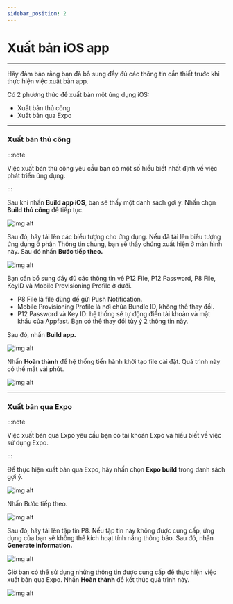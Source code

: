```yaml
---
sidebar_position: 2
---
```


# Xuất bản iOS app
---

Hãy đảm bảo rằng bạn đã bổ sung đầy đủ các thông tin cần thiết trước khi thực hiện việc xuất bản app.

Có 2 phương thức để xuất bản một ứng dụng iOS:

- Xuất bản thủ công
- Xuất bản qua Expo

---

### Xuất bản thủ công

:::note

Việc xuất bản thủ công yêu cầu bạn có một số hiểu biết nhất định về việc phát triển ứng dụng. 


:::

Sau khi nhấn **Build app iOS**, bạn sẽ thấy một danh sách gợi ý. Nhấn chọn **Build thủ công** để tiếp tục.

![img alt](/img/publish-app/iOS/200608-xuat-ban-ios-01.jpeg)

Sau đó, hãy tải lên các biểu tượng cho ứng dụng. Nếu đã tải lên biểu tượng ứng dụng ở phần Thông tin chung, bạn sẽ thấy chúng xuất hiện ở màn hình này. Sau đó nhấn **Bước tiếp theo.**

![img alt](/img/publish-app/iOS/200608-xuat-ban-ios-02.jpeg)

Bạn cần bổ sung đầy đủ các thông tin về P12 File, P12 Password, P8 File, KeyID và Mobile Provisioning Profile ở dưới. 

- P8 File là file dùng để gửi Push Notification. 
- Mobile Provisioning Profile là nơi chứa Bundle ID, không thể thay đổi. 
- P12 Password và Key ID: hệ thống sẽ tự động điền tài khoản và mật khẩu của Appfast. Bạn có thể thay đổi tùy ý 2 thông tin này.

Sau đó, nhấn **Build app.**

![img alt](/img/publish-app/iOS/200608-xuat-ban-ios-03.jpeg)

Nhấn **Hoàn thành** để hệ thống tiến hành khởi tạo file cài đặt. Quá trình này có thể mất vài phút.

![img alt](/img/publish-app/iOS/200608-xuat-ban-ios-04.jpeg)

---

### Xuất bản qua Expo

:::note

Việc xuất bản qua Expo yêu cầu bạn có tài khoản Expo và hiểu biết về việc sử dụng Expo.

:::

Để thực hiện xuất bản qua Expo, hãy nhấn chọn **Expo build** trong danh sách gợi ý.

![img alt](/img/publish-app/iOS/200608-xuat-ban-ios-05.jpeg)

Nhấn Bước tiếp theo.

![img alt](/img/publish-app/iOS/200608-xuat-ban-ios-06.jpeg)

Sau đó, hãy tải lên tập tin P8. Nếu tập tin này không được cung cấp, ứng dụng của bạn sẽ không thể kích hoạt tính năng thông báo. Sau đó, nhấn **Generate information.**

![img alt](/img/publish-app/iOS/200608-xuat-ban-ios-07.jpeg)

Giờ bạn có thể sử dụng những thông tin được cung cấp để thực hiện việc xuất bản qua Expo. Nhấn **Hoàn thành** để kết thúc quá trình này.

![img alt](/img/publish-app/iOS/200608-xuat-ban-ios-07.jpeg)

